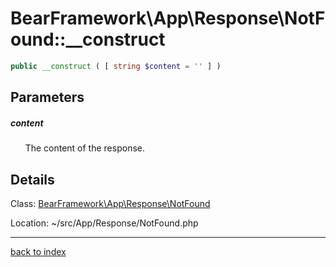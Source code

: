 # BearFramework\App\Response\NotFound::__construct

```php
public __construct ( [ string $content = '' ] )
```

## Parameters

##### content

&nbsp;&nbsp;&nbsp;&nbsp;&nbsp;&nbsp;The content of the response.

## Details

Class: [BearFramework\App\Response\NotFound](bearframework.app.response.notfound.class.md)

Location: ~/src/App/Response/NotFound.php

---

[back to index](index.md)

